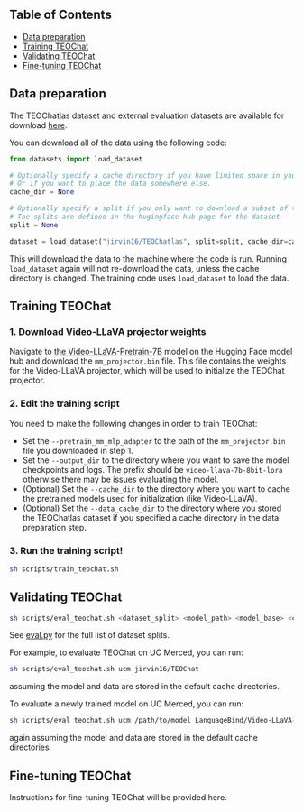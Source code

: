 ## Table of Contents
* [Data preparation](#data-preparation)
* [Training TEOChat](#training-teochat)
* [Validating TEOChat](#validating-teochat)
* [Fine-tuning TEOChat](#fine-tuning-teochat)

## Data preparation

The TEOChatlas dataset and external evaluation datasets are available for download [here](https://huggingface.co/datasets/jirvin16/TEOChatlas).

You can download all of the data using the following code:
```python
from datasets import load_dataset

# Optionally specify a cache directory if you have limited space in your home directory
# Or if you want to place the data somewhere else.
cache_dir = None

# Optionally specify a split if you only want to download a subset of the data
# The splits are defined in the hugingface hub page for the dataset
split = None

dataset = load_dataset("jirvin16/TEOChatlas", split=split, cache_dir=cache_dir, trust_remote_code=True)
```
This will download the data to the machine where the code is run. Running `load_dataset` again will not re-download the data, unless the cache directory is changed. The training code uses `load_dataset` to load the data.

## Training TEOChat

### 1. Download Video-LLaVA projector weights
Navigate to [the Video-LLaVA-Pretrain-7B](https://huggingface.co/LanguageBind/Video-LLaVA-Pretrain-7B/tree/main) model on the Hugging Face model hub and download the `mm_projector.bin` file. This file contains the weights for the Video-LLaVA projector, which will be used to initialize the TEOChat projector.

### 2. Edit the training script
You need to make the following changes in order to train TEOChat:
- Set the `--pretrain_mm_mlp_adapter` to the path of the `mm_projector.bin` file you downloaded in step 1.
- Set the `--output_dir` to the directory where you want to save the model checkpoints and logs. The prefix should be `video-llava-7b-8bit-lora` otherwise there may be issues evaluating the model.
- (Optional) Set the `--cache_dir` to the directory where you want to cache the pretrained models used for initialization (like Video-LLaVA).
- (Optional) Set the `--data_cache_dir` to the directory where you stored the TEOChatlas dataset if you specified a cache directory in the data preparation step.

### 3. Run the training script!

```bash
sh scripts/train_teochat.sh
```

## Validating TEOChat

```bash
sh scripts/eval_teochat.sh <dataset_split> <model_path> <model_base> <cache_dir> <data_cache_dir>
```
See [eval.py](https://github.com/ermongroup/TEOChat/tree/main/videollava/eval/eval.py) for the full list of dataset splits.

For example, to evaluate TEOChat on UC Merced, you can run:
```bash
sh scripts/eval_teochat.sh ucm jirvin16/TEOChat
```
assuming the model and data are stored in the default cache directories.

To evaluate a newly trained model on UC Merced, you can run:
```bash
sh scripts/eval_teochat.sh ucm /path/to/model LanguageBind/Video-LLaVA-7B
```
again assuming the model and data are stored in the default cache directories.

## Fine-tuning TEOChat
Instructions for fine-tuning TEOChat will be provided here.
